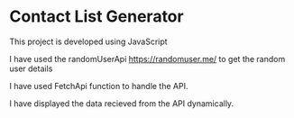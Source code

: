 ﻿# Contact List Generator


This project is developed using JavaScript

I have used the randomUserApi https://randomuser.me/ to get the random user details

I have used FetchApi function to handle the API.

I have displayed the data recieved from the API dynamically.

